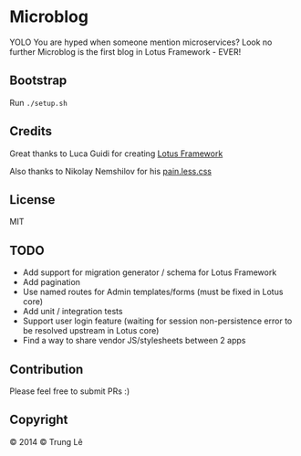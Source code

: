 # Microblog

YOLO You are hyped when someone mention microservices?
Look no further Microblog is the first blog in Lotus Framework - EVER!

## Bootstrap

Run `./setup.sh`

## Credits

Great thanks to Luca Guidi for creating [Lotus Framework](http://lotusrb.org)

Also thanks to Nikolay Nemshilov for his [pain.less.css](https://github.com/MadRabbit/pain.less.css)

## License

MIT

## TODO

* Add support for migration generator / schema for Lotus Framework
* Add pagination
* Use named routes for Admin templates/forms (must be fixed in Lotus core)
* Add unit / integration tests
* Support user login feature (waiting for session non-persistence error to be resolved upstream in Lotus core)
* Find a way to share vendor JS/stylesheets between 2 apps

## Contribution

Please feel free to submit PRs :)

## Copyright

© 2014 &copy; Trung Lê
